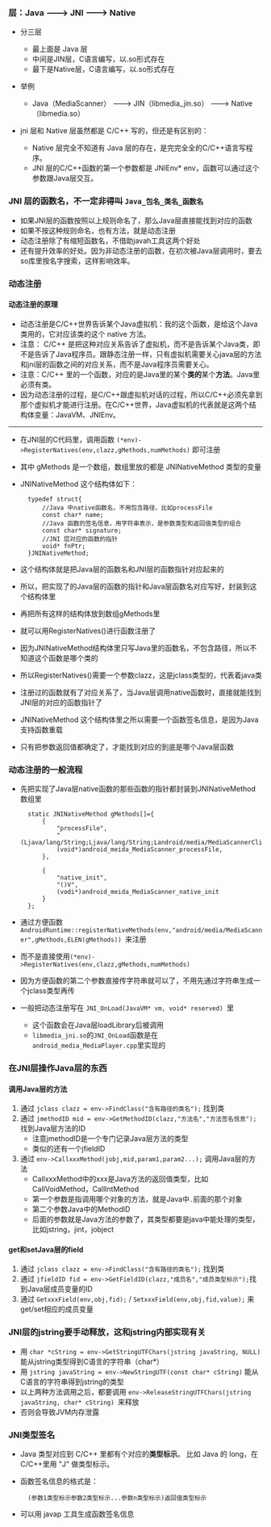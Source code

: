 ### 层：Java ---> JNI ---> Native
* 分三层
	* 最上面是 Java 层
	* 中间是JIN层，C语言编写，以.so形式存在
	* 最下是Native层，C语言编写，以.so形式存在
* 举例
	* Java（MediaScanner） ---> JIN（libmedia_jin.so） ---> Native（libmedia.so） 

* jni 层和 Native 层虽然都是 C/C++ 写的，但还是有区别的：
	* Native 层完全不知道有 Java 层的存在，是完完全全的C/C++语言写程序。
	* JNI 层的C/C++函数的第一个参数都是 JNIEnv* env，函数可以通过这个参数跟Java层交互。

### JNI 层的函数名，不一定非得叫 `Java_包名_类名_函数名`	
* 如果JNI层的函数按照以上规则命名了，那么Java层直接能找到对应的函数
* 如果不按这种规则命名，也有方法，就是动态注册
* 动态注册除了有缩短函数名，不借助javah工具这两个好处
* 还有提升效率的好处。因为非动态注册的函数，在初次被Java层调用时，要去so库里按名字搜索，这样影响效率。

### 动态注册

#### 动态注册的原理
* 动态注册是C/C++世界告诉某个Java虚拟机：我的这个函数，是给这个Java类用的，它对应该类的这个 native 方法。
* 注意： C/C++ 是把这种对应关系告诉了虚拟机，而不是告诉某个Java类，即不是告诉了Java程序员。跟静态注册一样，只有虚拟机需要关心java层的方法和jni层的函数之间的对应关系，而不是Java程序员需要关心。
* 注意：C/C++ 里的一个函数，对应的是Java里的某个**类的**某个**方法**。Java里必须有类。
* 因为动态注册的过程，是C/C++跟虚拟机对话的过程，所以C/C++必须先拿到那个虚拟机才能进行注册。在C/C++世界，Java虚拟机的代表就是这两个结构体变量：JavaVM、JNIEnv。

--- 

* 在JNI层的C代码里，调用函数 `(*env)->RegisterNatives(env,clazz,gMethods,numMethods)` 即可注册
* 其中 gMethods 是一个数组，数组里放的都是 JNINativeMethod 类型的变量
* JNINativeMethod 这个结构体如下：
 
		typedef struct{
			//Java 中native函数名，不用包含路径，比如processFile
			const char* name;
			//Java 函数的签名信息，用字符串表示，是参数类型和返回值类型的组合
			const char* signature;
			//JNI 层对应的函数的指针
			void* fnPtr;
		}JNINativeMethod;
* 这个结构体就是把Java层的函数名和JNI层的函数指针对应起来的
* 所以，把实现了的Java层的函数的指针和Java层函数名对应写好，封装到这个结构体里
* 再把所有这样的结构体放到数组gMethods里
* 就可以用RegisterNatives()进行函数注册了
* 因为JNINativeMethod结构体里只写Java里的函数名，不包含路径，所以不知道这个函数是哪个类的
* 所以RegisterNatives()需要一个参数clazz，这是jclass类型的，代表着java类
* 注册过的函数就有了对应关系了，当Java层调用native函数时，直接就能找到JNI层的对应的函数指针了
* JNINativeMethod 这个结构体里之所以需要一个函数签名信息，是因为Java支持函数重载
* 只有把参数返回值都确定了，才能找到对应的到底是哪个Java层函数

### 动态注册的一般流程
* 先把实现了Java层native函数的那些函数的指针都封装到JNINativeMethod数组里
 
		static JNINativeMethod gMethods[]={
			{
				"processFile",
				"(Ljava/lang/String;Ljava/lang/String;Landroid/media/MediaScannerClient;)V",
				(void*)android_meida_MediaScanner_processFile,
			},
		
			{
				"native_init",
				"()V",
				(vodi*)android_meida_MediaScanner_native_init
			}
		};
* 通过方便函数`AndroidRuntime::registerNativeMethods(env,"android/media/MediaScanner",gMethods,ELEN(gMethods)) `来注册
* 而不是直接使用`(*env)->RegisterNatives(env,clazz,gMethods,numMethods)` 
* 因为方便函数的第二个参数直接传字符串就可以了，不用先通过字符串生成一个jclass类型再传
* 一般把动态注册写在 `JNI_OnLoad(JavaVM* vm, void* reserved) `里
	* 这个函数会在Java层loadLibrary后被调用
	* `libmedia_jni.so`的`JNI_OnLoad`函数是在`android_media_MediaPlayer.cpp`里实现的

### 在JNI层操作Java层的东西 

#### 调用Java层的方法
1. 通过 `jclass clazz = env->FindClass("含有路径的类名");` 找到类
2. 通过 `jmethodID mid = env->GetMethodID(clazz,"方法名","方法签名信息");`找到Java层方法的ID
	* 注意jmethodID是一个专门记录Java层方法的类型
	* 类似的还有一个jfieldID
3. 通过 `env->CallxxxMethod(jobj,mid,param1,param2...);` 调用Java层的方法
	* CallxxxMethod中的xxx是Java方法的返回值类型，比如CallVoidMethod，CallIntMethod
	* 第一个参数是指调用哪个对象的方法，就是Java中`.`前面的那个对象 
	* 第二个参数Java中的MethodID
	* 后面的参数就是Java方法的参数了，其类型都要是java中能处理的类型，比如jstring，jint，jobject

#### get和setJava层的field
1. 通过 `jclass clazz = env->FindClass("含有路径的类名");` 找到类
2. 通过 `jfieldID fid = env->GetFieldID(clazz,"成员名","成员类型标示");`找到Java层成员变量的ID
3. 通过 `GetxxxField(env,obj,fid);` / `SetxxxField(env,obj,fid,value);` 来get/set相应的成员变量

### JNI层的jstring要手动释放，这和jstring内部实现有关
* 用 `char *cString = env->GetStringUTFChars(jstring javaString, NULL)` 能从jstring类型得到C语言的字符串（char*）
* 用 `jstring javaString = env->NewStringUTF(const char* cString)` 能从C语言的字符串得到jstring的类型
* 以上两种方法调用之后，都要调用 `env->ReleaseStringUTFChars(jstring javaString, char* cString) `来释放
* 否则会导致JVM内存泄露

### JNI类型签名
* Java 类型对应到 C/C++ 里都有个对应的**类型标示**。 比如 Java 的 long，在C/C++里用 "J" 做类型标示。
* 函数签名信息的格式是：

		(参数1类型标示参数2类型标示...参数n类型标示)返回值类型标示

* 可以用 javap 工具生成函数签名信息
